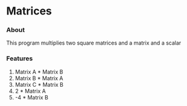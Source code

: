 # Matrices

### About

This program multiplies two square matrices and a matrix and a scalar


### Features

1. Matrix A * Matrix B
2. Matrix B * Matrix A
3. Matrix C * Matrix B
4. 2 * Matrix A
5. -4 * Matrix B